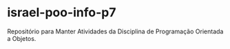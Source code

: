 # israel-poo-info-p7
Repositório para Manter Atividades da Disciplina de Programação Orientada a Objetos.




